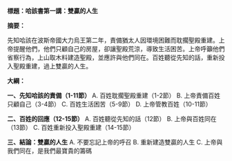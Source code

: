 **標題：哈該書第一講：雙贏的人生**

**摘要：**

先知哈該在波斯帝國大力烏王第二年，責備猶太人因環境困難而耽擱聖殿重建。上帝提醒他們，他們只顧自己的房屋，卻讓聖殿荒涼，導致生活困苦。上帝呼籲他們省察行為，上山取木料建造聖殿，並應許與他們同在。百姓聽從先知的話，重新投入聖殿重建，過上雙贏的人生。

**大綱：**

**一、先知哈該的責備（1-11節）**
    A. 百姓耽擱聖殿重建（1-2節）
    B. 上帝責備百姓只顧自己（3-4節）
    C. 百姓生活困苦（5-9節）
    D. 上帝管教百姓（10-11節）

**二、百姓的回應（12-15節）**
    A. 百姓聽從先知的話（12節）
    B. 上帝與百姓同在（13節）
    C. 百姓重新投入聖殿重建（14-15節）

**三、結論：雙贏的人生**
    A. 不要忘記上帝的呼召
    B. 重新建造雙贏的人生
    C. 上帝與我們同在，是我們最寶貴的籌碼